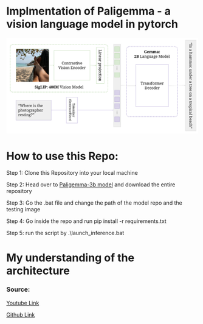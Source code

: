 # Implmentation of Paligemma - a vision language model in pytorch

![images](https://github.com/Archit381/paligemma-vlm/blob/main/assets/paligemma_architecture.png)


# How to use this Repo:

Step 1: Clone this Repository into your local machine

Step 2: Head over to [Paligemma-3b model](https://huggingface.co/google/paligemma-3b-pt-224/tree/main) and download the entire repository

Step 3: Go the .bat file and change the path of the model repo and the testing image

Step 4: Go inside the repo and run pip install -r requirements.txt

Step 5: run the script by .\launch_inference.bat


# My understanding of the architecture




### Source: 

[Youtube Link](https://www.youtube.com/watch?v=vAmKB7iPkWw)

[Github Link](https://github.com/hkproj/pytorch-paligemma)

